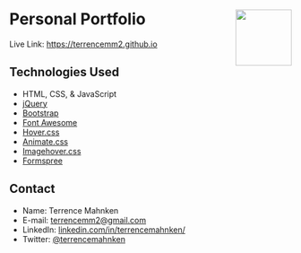 # Personal Portfolio <img align="right" width="100" height="100" src="../media/icon.png">
Live Link: https://terrencemm2.github.io  

## Technologies Used  
- HTML, CSS, & JavaScript
- [jQuery](https://jquery.com/)
- [Bootstrap](https://getbootstrap.com/)
- [Font Awesome](https://fontawesome.com/start)
- [Hover.css](https://ianlunn.github.io/Hover/)
- [Animate.css](https://daneden.github.io/animate.css/)
- [Imagehover.css](http://imagehover.io/)
- [Formspree](https://formspree.io/)

## Contact  
- Name: Terrence Mahnken
- E-mail: terrencemm2@gmail.com
- LinkedIn: [linkedin.com/in/terrencemahnken/](https://www.linkedin.com/in/terrencemahnken/)
- Twitter: [@terrencemahnken](https://twitter.com/TerrenceMahnken)